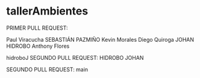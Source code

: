 # tallerAmbientes
PRIMER PULL REQUEST: 

Paul Viracucha
SEBASTIÁN PAZMIÑO
Kevin Morales
Diego Quiroga
JOHAN HIDROBO
Anthony Flores

hidroboJ
SEGUNDO PULL REQUEST:
HIDROBO JOHAN

SEGUNDO PULL REQUEST:
 main
